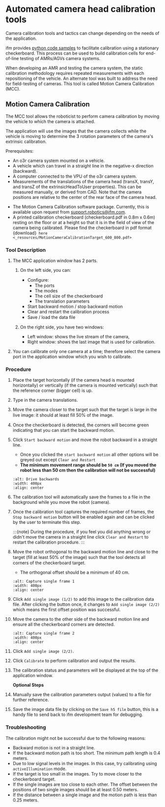 
# Automated camera head calibration tools

Camera calibration tools and tactics can change depending on the needs of the application. 

ifm provides [python code samples](Software_Interfaces/Toolbox/ExtrinsicCalibration/StaticCameraCalibration/README) to facilitate calibration using a stationary checkerboard. This process can be used to build calibration cells for end-of-line testing of AMRs/AGVs camera systems.

When developing an AMR and testing the camera system, the static calibration methodology requires repeated measurements with each repositioning of the vehicle. An alternate tool was built to address the need for field-testing of cameras. This tool is called Motion Camera Calibration (MCC).


## Motion Camera Calibration

The MCC tool allows the roboticist to perform camera calibration by moving the vehicle to which the camera is attached.

The application will use the images that the camera collects while the vehicle is moving to determine the 3 rotation parameters of the camera's extrinsic calibration.

Prerequisites:
* An o3r camera system mounted on a vehicle.
* A vehicle which can travel in a straight line in the negative-x direction (backward).
* A computer connected to the VPU of the o3r camera system.
* Measurements of the translations of the camera head (transX, transY, and transZ of the extrinsicHeadToUser properties). This can be measured manually, or derived from CAD. Note that the camera positions are relative to the center of the rear face of the camera head. 
<!-- TODO: ADD link to image -->
* The Motion Camera Calibration software package. Currently, this is available upon request from support.robotics@ifm.com.
* A printed calibration checkerboard (checkerboard.pdf in 0.8m x 0.6m) resting on the floor or at a height so that it is in the field of view of the camera being calibrated.
Please find the checkerboard in pdf format {download}` here <_resources/MotionCameraCalibrationTarget_600_800.pdf>`

### Tool Description

1. The MCC application window has 2 parts. <!-- TODO: add UI picture -->
   1. On the left side, you can:  
        * Conﬁgure:  
            * The ports
            * The modes
            * The cell size of the checkerboard
            * The translation parameters  
        * Start backward motion / stop backward motion
        * Clear and restart the calibration process
        * Save / load the data ﬁle

   2. On the right side, you have two windows:
        * Left window: shows the live stream of the camera,
        * Right window: shows the last image that is used for calibration.

2. You can calibrate only one camera at a time; therefore select the camera port in the application window which you wish to calibrate.

### Procedure

1. Place the target horizontally (if the camera head is mounted horizontally) or vertically (if the camera is mounted vertically) such that the reference corner (bigger cell) is up.
1. Type in the camera translations.
1. Move the camera closer to the target such that the target is large in the live image: it should at least ﬁll 50% of the image. <!-- TODO: add UI picture -->
1. Once the checkerboard is detected, the corners will become green indicating that you can start the backward motion.
1. Click `Start backward motion` and move the robot backward in a straight line.<!-- TODO: add diagram-->
   - Once you clicked the `start backward motion` all other options will be greyed out except `Clear and Restart`
   - **The minimum movement range should be `50 cm` (If you moved the robot less than 50 cm then the calibration will not be successful)**
   
   ```{image} _resources/move_back.gif
   :alt: Drive backwards
   :width: 400px
   :align: center
   ```
1. The calibration tool will automatically save the frames to a file in the background while you move the robot (camera).
1. Once the calibration tool captures the required number of frames, the `Stop backward motion` button will be enabled again and can be clicked by the user to terminate this step.

   :::{note}  During the procedure, if you feel you did anything wrong or didn't move the camera in a straight line click `Clear and Restart` to restart the calibration procedure. 
   :::

1. Move the robot orthogonal to the backward motion line and close to the target (ﬁll at least 50% of the image) such that the tool detects all corners of the checkerboard target.
   - The orthogonal offset should be a minimum of 40 cm.

   ```{image} _resources/capture_frame_1.gif
   :alt: Capture single frame 1
   :width: 400px
   :align: center
   ```

1. Click `Add single image (1/2)` to add this image to the calibration data file. After clicking the button once, it changes to `Add single image (2/2)` which means the first offset position was successful.

1. Move the camera to the other side of the backward motion line and ensure all the checkerboard corners are detected.

   ```{image} _resources/capture-frame-2.gif
   :alt: Capture single frame 2
   :width: 400px
   :align: center
   ```

1. Click `Add single image (2/2)`.

1. Click `Calibrate` to perform calibration and output the results.
1. The calibration status and parameters will be displayed at the top of the application window.

   **Optional Steps**

1.  Manually save the calibration parameters output (values) to a file for further reference.
1.  Save the image data file by clicking on the `Save h5 file` button, this is a handy file to send back to ifm development team for debugging.

### Troubleshooting

The calibration might not be successful due to the following reasons:

   * Backward motion is not in a straight line.
   * If the backward motion path is too short. The minimum path length is 0.4 meters.
   * Due to low signal levels in the images. In this case, try calibrating using `activeIllumination` mode.
   * If the target is too small in the images. Try to move closer to the checkerboard target.
   * If the single images are too close to each other. The offset between the positions of two single images should be at least 0.50 meters.
   * If the distance between a single image and the motion path is less than 0.25 meters.